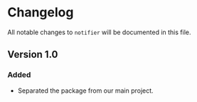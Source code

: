 # Changelog

All notable changes to `notifier` will be documented in this file.

## Version 1.0

### Added
- Separated the package from our main project.
